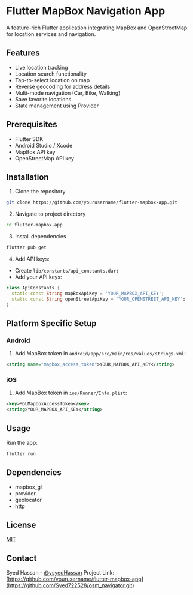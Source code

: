 # Flutter MapBox Navigation App

A feature-rich Flutter application integrating MapBox and OpenStreetMap for location services and navigation.

## Features

- Live location tracking
- Location search functionality
- Tap-to-select location on map
- Reverse geocoding for address details
- Multi-mode navigation (Car, Bike, Walking)
- Save favorite locations
- State management using Provider

## Prerequisites

- Flutter SDK
- Android Studio / Xcode
- MapBox API key
- OpenStreetMap API key

## Installation

1. Clone the repository
```bash
git clone https://github.com/yourusername/flutter-mapbox-app.git
```

2. Navigate to project directory
```bash
cd flutter-mapbox-app
```

3. Install dependencies
```bash
flutter pub get
```

4. Add API keys:
- Create `lib/constants/api_constants.dart`
- Add your API keys:
```dart
class ApiConstants {
  static const String mapBoxApiKey = 'YOUR_MAPBOX_API_KEY';
  static const String openStreetApiKey = 'YOUR_OPENSTREET_API_KEY';
}
```

## Platform Specific Setup

### Android
1. Add MapBox token in `android/app/src/main/res/values/strings.xml`:
```xml
<string name="mapbox_access_token">YOUR_MAPBOX_API_KEY</string>
```

### iOS
1. Add MapBox token in `ios/Runner/Info.plist`:
```xml
<key>MGLMapboxAccessToken</key>
<string>YOUR_MAPBOX_API_KEY</string>
```

## Usage

Run the app:
```bash
flutter run
```

## Dependencies

- mapbox_gl
- provider
- geolocator
- http

## License

[MIT](LICENSE)

## Contact

Syed Hassan - [@ysyedHassan](https://www.linkedin.com/in/syed-hassan-abrar-11713a1b0/)
Project Link: [https://github.com/yourusername/flutter-mapbox-app](https://github.com/Syed722528/osm_navigator.git)
